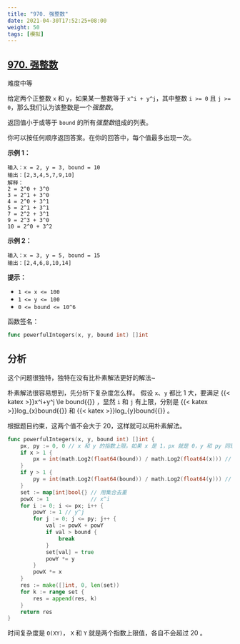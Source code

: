 ```yaml
---
title: "970. 强整数"
date: 2021-04-30T17:52:25+08:00
weight: 50
tags: [模拟]
---
```


## [970. 强整数](https://leetcode-cn.com/problems/powerful-integers/)

难度中等

给定两个正整数 `x` 和 `y`，如果某一整数等于 `x^i + y^j`，其中整数 `i >= 0` 且 `j >= 0`，那么我们认为该整数是一个*强整数*。

返回值小于或等于 `bound` 的所有*强整数*组成的列表。

你可以按任何顺序返回答案。在你的回答中，每个值最多出现一次。

**示例 1：**

```
输入：x = 2, y = 3, bound = 10
输出：[2,3,4,5,7,9,10]
解释： 
2 = 2^0 + 3^0
3 = 2^1 + 3^0
4 = 2^0 + 3^1
5 = 2^1 + 3^1
7 = 2^2 + 3^1
9 = 2^3 + 3^0
10 = 2^0 + 3^2
```

**示例 2：**

```
输入：x = 3, y = 5, bound = 15
输出：[2,4,6,8,10,14]
```

**提示：**

- `1 <= x <= 100`
- `1 <= y <= 100`
- `0 <= bound <= 10^6`

函数签名：

```go
func powerfulIntegers(x, y, bound int) []int
```

## 分析

这个问题很独特，独特在没有比朴素解法更好的解法~

朴素解法很容易想到，先分析下复杂度怎么样。
假设 `x`、`y` 都比 1 大，要满足 {{< katex >}}x^i+y^j \le bound{{</katex>}} ，显然 `i` 和 `j` 有上限，分别是 {{< katex >}}log_{x}bound{{</katex>}} 和 {{< katex >}}log_{y}bound{{</katex>}} 。

根据题目约束，这两个值不会大于 20，这样就可以用朴素解法。

```go
func powerfulIntegers(x, y, bound int) []int {
	px, py := 0, 0 // x 和 y 的指数上限。如果 x 是 1，px 就是 0，y 和 py 同理
	if x > 1 {
		px = int(math.Log2(float64(bound)) / math.Log2(float64(x))) // log(x, bound)
	}
	if y > 1 {
		py = int(math.Log2(float64(bound)) / math.Log2(float64(y))) // log(y, bound)
	}
	set := map[int]bool{} // 用集合去重
	powX := 1             // x^i
	for i := 0; i <= px; i++ {
		powY := 1 // y^j
		for j := 0; j <= py; j++ {
			val := powX + powY
			if val > bound {
				break
			}
			set[val] = true
			powY *= y
		}
		powX *= x
	}
	res := make([]int, 0, len(set))
	for k := range set {
		res = append(res, k)
	}
	return res
}
```

时间复杂度是 `O(XY)`， `X` 和 `Y` 就是两个指数上限值，各自不会超过 20 。